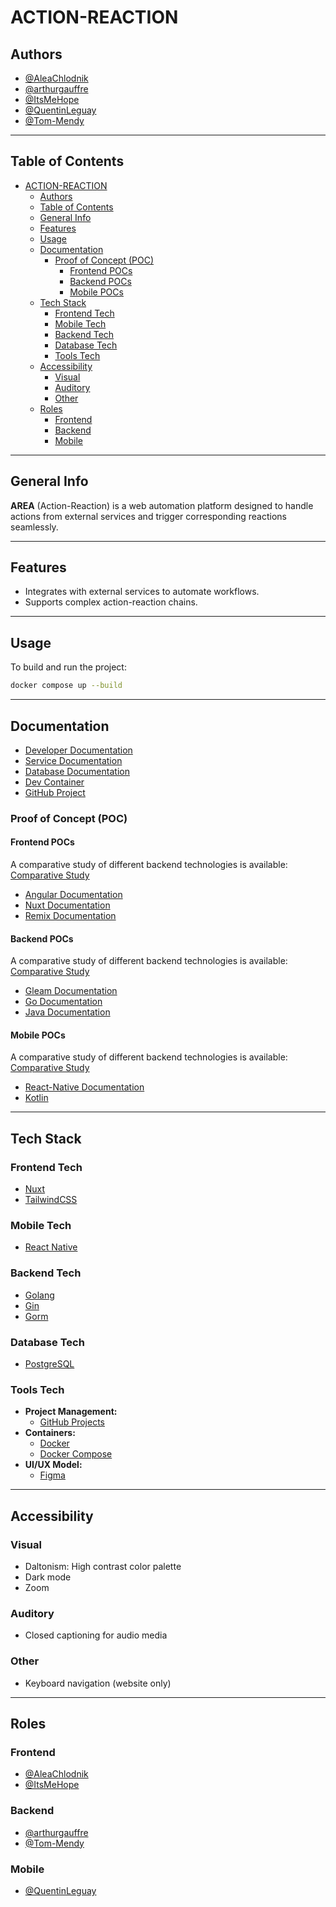 # ACTION-REACTION

## Authors

- [@AleaChlodnik](https://www.github.com/AleaChlodnik)
- [@arthurgauffre](https://github.com/arthurgauffre)
- [@ItsMeHope](https://github.com/ItsMeHope)
- [@QuentinLeguay](https://www.github.com/QuentinLeguay)
- [@Tom-Mendy](https://www.github.com/Tom-Mendy)

---

## Table of Contents

- [ACTION-REACTION](#action-reaction)
  - [Authors](#authors)
  - [Table of Contents](#table-of-contents)
  - [General Info](#general-info)
  - [Features](#features)
  - [Usage](#usage)
  - [Documentation](#documentation)
    - [Proof of Concept (POC)](#proof-of-concept-poc)
      - [Frontend POCs](#frontend-pocs)
      - [Backend POCs](#backend-pocs)
      - [Mobile POCs](#mobile-pocs)
  - [Tech Stack](#tech-stack)
    - [Frontend Tech](#frontend-tech)
    - [Mobile Tech](#mobile-tech)
    - [Backend Tech](#backend-tech)
    - [Database Tech](#database-tech)
    - [Tools Tech](#tools-tech)
  - [Accessibility](#accessibility)
    - [Visual](#visual)
    - [Auditory](#auditory)
    - [Other](#other)
  - [Roles](#roles)
    - [Frontend](#frontend)
    - [Backend](#backend)
    - [Mobile](#mobile)

---

## General Info

**AREA** (Action-Reaction) is a web automation platform designed to handle actions from external services and trigger corresponding reactions seamlessly.

---

## Features

- Integrates with external services to automate workflows.
- Supports complex action-reaction chains.

---

## Usage

To build and run the project:

```bash
docker compose up --build
```

---

## Documentation

- [Developer Documentation](./docs/developerDocumentation.md)
- [Service Documentation](./docs/services.md)
- [Database Documentation](./docs/database.md)
- [Dev Container](./docs/devContainer.md)
- [GitHub Project](https://github.com/orgs/Epitouche/projects/1/views/1)

### Proof of Concept (POC)

#### Frontend POCs

A comparative study of different backend technologies is available:
[Comparative Study](poc/frontend/README.md)

- [Angular Documentation](poc/frontend/angular/README.md)
- [Nuxt Documentation](poc/frontend/nuxt/README.md)
- [Remix Documentation](poc/frontend/remix/README.md)

#### Backend POCs

A comparative study of different backend technologies is available:
[Comparative Study](poc/backend/README.md)

- [Gleam Documentation](poc/backend/gleam/doc.md)
- [Go Documentation](poc/backend/go/doc.md)
- [Java Documentation](poc/backend/java/doc.md)

#### Mobile POCs

A comparative study of different backend technologies is available:
[Comparative Study](poc/mobile/)

- [React-Native Documentation](poc/mobile/react-native/README.md)
- [Kotlin](poc/mobile/kotlin/)

---

## Tech Stack

### Frontend Tech

- [Nuxt](https://nuxt.com/)
- [TailwindCSS](https://tailwindcss.com/)

### Mobile Tech

- [React Native](https://reactnative.dev/)

### Backend Tech

- [Golang](https://golang.google.cn/)
- [Gin](https://gin-gonic.com)
- [Gorm](https://gorm.io/)

### Database Tech

- [PostgreSQL](https://www.postgresql.org/)

### Tools Tech

- **Project Management:**
  - [GitHub Projects](https://docs.github.com/en/issues/planning-and-tracking-with-projects/learning-about-projects/about-projects)
- **Containers:**
  - [Docker](https://www.docker.com/)
  - [Docker Compose](https://docs.docker.com/compose/)
- **UI/UX Model:**
  - [Figma](https://www.figma.com)

---

## Accessibility

### Visual

- Daltonism: High contrast color palette
- Dark mode
- Zoom

### Auditory

- Closed captioning for audio media

### Other

- Keyboard navigation (website only)

---

## Roles

### Frontend

- [@AleaChlodnik](https://www.github.com/AleaChlodnik)
- [@ItsMeHope](https://github.com/ItsMeHope)

### Backend

- [@arthurgauffre](https://github.com/arthurgauffre)
- [@Tom-Mendy](https://www.github.com/Tom-Mendy)

### Mobile

- [@QuentinLeguay](https://www.github.com/QuentinLeguay)
